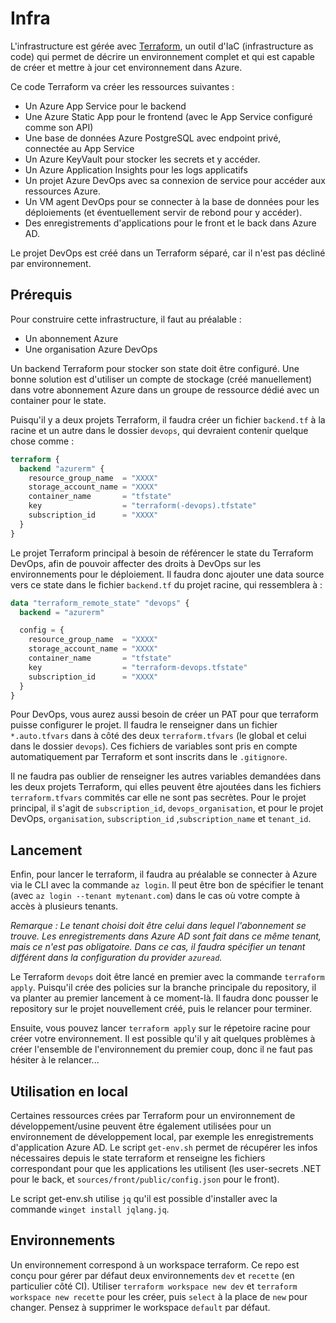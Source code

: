 # Infra

L'infrastructure est gérée avec [Terraform](https://www.terraform.io/), un outil d'IaC (infrastructure as code) qui permet de décrire un environnement complet et qui est capable de créer et mettre à jour cet environnement dans Azure.

Ce code Terraform va créer les ressources suivantes :

- Un Azure App Service pour le backend
- Une Azure Static App pour le frontend (avec le App Service configuré comme son API)
- Une base de données Azure PostgreSQL avec endpoint privé, connectée au App Service
- Un Azure KeyVault pour stocker les secrets et y accéder.
- Un Azure Application Insights pour les logs applicatifs
- Un projet Azure DevOps avec sa connexion de service pour accéder aux ressources Azure.
- Un VM agent DevOps pour se connecter à la base de données pour les déploiements (et éventuellement servir de rebond pour y accéder).
- Des enregistrements d'applications pour le front et le back dans Azure AD.

Le projet DevOps est créé dans un Terraform séparé, car il n'est pas décliné par environnement.

## Prérequis

Pour construire cette infrastructure, il faut au préalable :

- Un abonnement Azure
- Une organisation Azure DevOps

Un backend Terraform pour stocker son state doit être configuré. Une bonne solution est d'utiliser un compte de stockage (créé manuellement) dans votre abonnement Azure dans un groupe de ressource dédié avec un container pour le state.

Puisqu'il y a deux projets Terraform, il faudra créer un fichier `backend.tf` à la racine et un autre dans le dossier `devops`, qui devraient contenir quelque chose comme :

```tf
terraform {
  backend "azurerm" {
    resource_group_name  = "XXXX"
    storage_account_name = "XXXX"
    container_name       = "tfstate"
    key                  = "terraform(-devops).tfstate"
    subscription_id      = "XXXX"
  }
}
```

Le projet Terraform principal à besoin de référencer le state du Terraform DevOps, afin de pouvoir affecter des droits à DevOps sur les environnements pour le déploiement. Il faudra donc ajouter une data source vers ce state dans le fichier `backend.tf` du projet racine, qui ressemblera à :

```tf
data "terraform_remote_state" "devops" {
  backend = "azurerm"

  config = {
    resource_group_name  = "XXXX"
    storage_account_name = "XXXX"
    container_name       = "tfstate"
    key                  = "terraform-devops.tfstate"
    subscription_id      = "XXXX"
  }
}
```

Pour DevOps, vous aurez aussi besoin de créer un PAT pour que terraform puisse configurer le projet. Il faudra le renseigner dans un fichier `*.auto.tfvars` dans à côté des deux `terraform.tfvars` (le global et celui dans le dossier `devops`). Ces fichiers de variables sont pris en compte automatiquement par Terraform et sont inscrits dans le `.gitignore`.

Il ne faudra pas oublier de renseigner les autres variables demandées dans les deux projets Terraform, qui elles peuvent être ajoutées dans les fichiers `terraform.tfvars` commités car elle ne sont pas secrètes. Pour le projet principal, il s'agit de `subscription_id`, `devops_organisation`, et pour le projet DevOps, `organisation`, `subscription_id` ,`subscription_name` et `tenant_id`.

## Lancement

Enfin, pour lancer le terraform, il faudra au préalable se connecter à Azure via le CLI avec la commande `az login`. Il peut être bon de spécifier le tenant (avec `az login --tenant mytenant.com`) dans le cas où votre compte à accès à plusieurs tenants.

_Remarque : Le tenant choisi doit être celui dans lequel l'abonnement se trouve. Les enregistrements dans Azure AD sont fait dans ce même tenant, mais ce n'est pas obligatoire. Dans ce cas, il faudra spécifier un tenant différent dans la configuration du provider `azuread`._

Le Terraform `devops` doit être lancé en premier avec la commande `terraform apply`. Puisqu'il crée des policies sur la branche principale du repository, il va planter au premier lancement à ce moment-là. Il faudra donc pousser le repository sur le projet nouvellement créé, puis le relancer pour terminer.

Ensuite, vous pouvez lancer `terraform apply` sur le répetoire racine pour créer votre environnement. Il est possible qu'il y ait quelques problèmes à créer l'ensemble de l'environnement du premier coup, donc il ne faut pas hésiter à le relancer...

## Utilisation en local

Certaines ressources crées par Terraform pour un environnement de développement/usine peuvent être également utilisées pour un environnement de développement local, par exemple les enregistrements d'application Azure AD. Le script `get-env.sh` permet de récupérer les infos nécessaires depuis le state terraform et renseigne les fichiers correspondant pour que les applications les utilisent (les user-secrets .NET pour le back, et `sources/front/public/config.json` pour le front).

Le script get-env.sh utilise `jq` qu'il est possible d'installer avec la commande `winget install jqlang.jq`.

## Environnements

Un environnement correspond à un workspace terraform. Ce repo est conçu pour gérer par défaut deux environnements `dev` et `recette` (en particulier côté CI). Utiliser `terraform workspace new dev` et `terraform workspace new recette` pour les créer, puis `select` à la place de `new` pour changer. Pensez à supprimer le workspace `default` par défaut.
